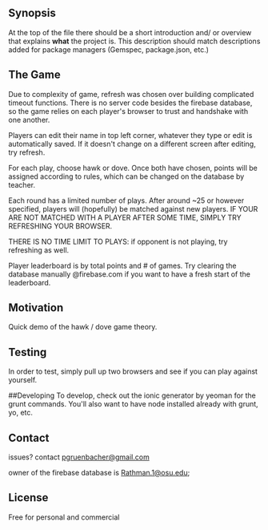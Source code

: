 ## Synopsis

At the top of the file there should be a short introduction and/ or overview that explains **what** the project is. This description should match descriptions added for package managers (Gemspec, package.json, etc.)

## The Game

Due to complexity of game, refresh was chosen over building complicated timeout functions. There is no server code besides the firebase database, so the game relies on each player's browser to trust and handshake with one another. 

Players can edit their name in top left corner, whatever they type or edit is automatically saved. If it doesn't change on a different screen after editing, try refresh. 

For each play, choose hawk or dove. Once both have chosen, points will be assigned according to rules, which can be changed on the database by teacher.

Each round has a limited number of plays. After around ~25 or however specified, players will (hopefully) be matched against new players. IF YOUR ARE NOT MATCHED WITH A PLAYER AFTER SOME TIME, SIMPLY TRY REFRESHING YOUR BROWSER.

THERE IS NO TIME LIMIT TO PLAYS: if opponent is not playing, try refreshing as well. 

Player leaderboard is by total points and # of games. Try clearing the database manually @firebase.com if you want to have a fresh start of the leaderboard. 

## Motivation

Quick demo of the hawk / dove game theory.

## Testing

In order to test, simply pull up two browsers and see if you can play against yourself.

##Developing
To develop, check out the ionic generator by yeoman for the grunt commands. You'll also want to have node installed already with grunt, yo, etc.

## Contact

issues? contact pgruenbacher@gmail.com

owner of the firebase database is Rathman.1@osu.edu; 

## License

Free for personal and commercial